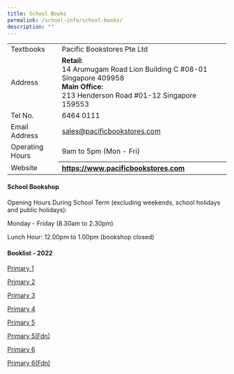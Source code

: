 ```yaml
---
title: School Books
permalink: /school-info/school-books/
description: ""
---
```

<table border="0">
<tbody>
<tr>
<td>Textbooks&nbsp;</td>
<td>Pacific Bookstores Pte Ltd</td>
</tr>
<tr>
<td>Address</td>
<td><strong>Retail: </strong>
	</br>14 Arumugam Road Lion Building C #08-01 Singapore 409958
</br> <strong>Main Office: </strong>
</br> 213 Henderson Road #01-12 Singapore 159553
</td>
</tr>
<tr>
<td>Tel No.</td>
<td>6464 0111</td>
</tr>
<tr>
<td>Email Address</td>
<td><a href="mailto:sales@pacificbookstores.com">sales@pacificbookstores.com</a></td>
</tr>
<tr>
<td>Operating Hours</td>
<td>9am to 5pm (Mon - Fri)</td>
</tr>
<tr>
<td>Website</td>
<th style="text-align: left;"><a href="https://www.pacificbookstores.com/" target="_blank" rel="noopener">https://www.pacificbookstores.com</a></th>
</tr>
</tbody>
</table>
<h4><strong>School Bookshop</strong></h4>
<p>Opening Hours During School Term (excluding weekends, school holidays and public holidays):</p>
<p>Monday - Friday (8.30am to 2.30pm)</p>
<p>Lunch Hour: 12.00pm to 1.00pm (bookshop closed)</p>
<h4><strong>Booklist - 2022</strong></h4>
<p><a href="/files/Book%20List/MMCS%20P1%202023%20book%20list.pdf" target="_blank" rel="noopener">Primary 1</a>
</p>
<p><a href="files/Book%20List/MMCS%20P2%202023%20book%20list.pdf" target="_blank" rel="noopener">Primary 2</a></p>
<p><a href="/files/Book%20List/MMCS%20P3%202023%20book%20list.pdf" target="_blank" rel="noopener">Primary 3</a></p>
<p><a href="/files/Book%20List/MMCS%20P4%202023%20book%20list.pdf" target="_blank" rel="noopener">Primary 4</a></p>
<p><a href="/files/Book%20List/MMCS%20P5%20FDN%202023%20book%20list.pdf" target="_blank" rel="noopener">Primary 5</a></p>
<p><a href="/files/MMCS%20P5%20Fdn%202022%20book%20list.pdf" target="_blank" rel="noopener">Primary 5(Fdn)</a></p>
<p><a href="/files/Book%20List/MMCS%20P6%202023%20book%20list.pdf" target="_blank" rel="noopener">Primary 6</a></p>
<p><a href="/files/Book%20List/MMCS%20P6%20FDN%202023%20book%20list.pdf" target="_blank" rel="noopener">Primary 6(Fdn)</a></p>